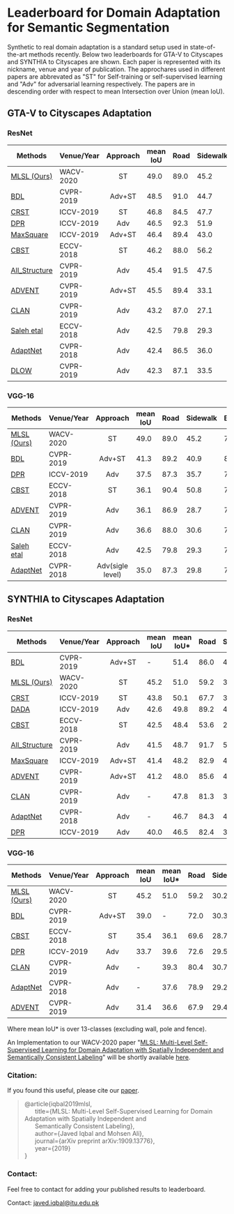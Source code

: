 # Leaderboard for Domain Adaptation for Semantic Segmentation


Synthetic to real domain adaptation is a standard setup used in state-of-the-art methods recently. Below two leaderboards for GTA-V to Cityscapes and SYNTHIA to Cityscapes are shown. Each paper is represented with its nickname, venue and year of publication. The approchares used in different papers are abbrevated as "ST" for Self-training or self-supervised learning and "Adv" for adversarial learning respectively. The papers are in descending order with respect to mean Intersection over Union (mean IoU). 


## GTA-V to Cityscapes Adaptation
### ResNet
| Methods        | Venue/Year | Approach        | mean IoU | Road  | Sidewalk | Building | Wall | Fence | Pole | T.Light | T.Sign | Vegitation | Terrain | Sky | Person | Rider | Car | Truck | Bus | Train | Motorcycle | Bicycle |
| -------------- | ----- |:---------------:| -------- | ----- | -------- | -------- | ---- | ----- | ---- | -------- | ------- | ---------- | ------- | --- | ------ | ----- | --- | ----- | --- | ----- | ---------- | ------- |
| [MLSL (Ours)](https://arxiv.org/abs/1909.13776) |WACV-2020|ST| 49.0 | 89.0 | 45.2 | 78.2 | 22.9 | 27.3 | 37.4 | 46.1 | 43.8 | 82.9 | 18.6 | 61.2 | 60.4 | 26.7 | 85.4 | 35.9 | 44.9 | 36.4 | 37.2 | 49.3 |
| [BDL](https://arxiv.org/abs/1904.10620) |CVPR-2019|Adv+ST| 48.5 | 91.0 | 44.7 | 84.2 | 34.6 | 27.6 | 30.2 | 36.0 | 36.0 | 85.0 | 43.6 | 83.0 | 58.6 | 31.6 | 83.3 | 35.3 | 49.7 | 3.3 | 28.8 | 35.6 |
| [CRST](https://arxiv.org/abs/1908.09822) |ICCV-2019|ST| 46.8 | 84.5 | 47.7 | 74.1 | 27.9 | 22.1 | 43.8 | 46.5 | 37.8 | 83.7 | 22.7 | 56.1 | 56.8 | 26.8 | 81.7 | 22.5 | 46.2 | 27.5 | 32.3 | 47.9 |
| [DPR](https://arxiv.org/pdf/1901.05427.pdf) |ICCV-2019|Adv| 46.5 | 92.3 | 51.9 | 82.1 | 29.2 | 25.1 | 24.5 | 33.8 | 33.0 | 82.4 | 32.8 | 82.2 | 58.6 | 27.2 | 84.3 | 33.4 | 46.3 | 2.2 | 29.5 | 32.3 |
| [MaxSquare](https://arxiv.org/abs/1909.13589) |ICCV-2019|Adv+ST| 46.4 | 89.4 |43.0 |82.1 |30.5 |21.3 |30.3 |34.7 |24.0 |85.3 |39.4 |78.2 |63.0 |22.9 |84.6 |36.4 |43.0 |5.5 |34.7 |33.5 |
| [CBST](http://openaccess.thecvf.com/content_ECCV_2018/papers/Yang_Zou_Unsupervised_Domain_Adaptation_ECCV_2018_paper.pdf) |ECCV-2018|ST| 46.2 | 88.0 | 56.2 | 77.0 | 27.4 | 22.4 | 40.7 | 47.3 | 40.9 | 82.4 | 21.6 | 60.3 | 50.2 | 20.4 | 83.8 | 35.0 | 51.0 | 15.2 | 20.6 | 37.0 |
| [All_Structure](http://openaccess.thecvf.com/content_CVPR_2019/papers/Chang_All_About_Structure_Adapting_Structural_Information_Across_Domains_for_Boosting_CVPR_2019_paper.pdf) |CVPR-2019|Adv| 45.4 | 91.5 | 47.5 | 82.5 | 31.3 | 25.6 | 33.0 | 33.7 | 25.8 | 82.7 | 28.8 | 82.7 | 62.4 | 30.8 | 85.2 | 27.7 | 34.5 | 6.4 | 25.2 | 24.4 |
| [ADVENT](https://arxiv.org/abs/1811.12833) |CVPR-2019|Adv+ST|  45.5| 89.4| 33.1| 81.0| 26.6| 26.8| 27.2| 33.5| 24.7| 83.9| 36.7| 78.8| 58.7| 30.5| 84.8| 38.5| 44.5| 1.7| 31.6| 32.4|
| [CLAN](https://arxiv.org/abs/1809.09478) |CVPR-2019|Adv| 43.2 | 87.0 | 27.1 | 79.6 | 27.3 | 23.3 | 28.3 | 35.5 | 24.2 | 83.6 | 27.4 | 74.2 | 58.6 | 28.0 | 76.2 | 33.1 | 36.7 | 6.7 | 31.9 | 31.4 |
| [Saleh etal](https://arxiv.org/abs/1807.06132) |ECCV-2018|Adv| 42.5 | 79.8 | 29.3 | 77.8 | 24.2 | 21.6 | 6.9 | 23.5 | 44.2 | 80.5 | 38.0 | 76.2 | 52.7 | 22.2 | 83.0 | 32.3 | 41.3 | 27.0 | 19.3 | 27.7 |
| [AdaptNet](https://arxiv.org/abs/1802.10349) |CVPR-2018|Adv| 42.4 | 86.5 | 36.0 | 79.9 | 23.4 | 23.3 | 23.9 | 35.2 | 14.8 | 83.4 | 33.3 | 75.6 | 58.5 | 27.6 | 73.7 | 32.5 | 35.4 | 3.9 | 30.1 | 28.1 |
| [DLOW](https://arxiv.org/abs/1812.05418) |CVPR-2019|Adv| 42.3 | 87.1 | 33.5 | 80.5 | 24.5 | 13.2 | 29.8 | 29.5 | 26.6 | 82.6 | 26.7 | 81.8 | 55.9 | 25.3 | 78.0 | 33.5 | 38.7 | 0.0 | 22.9 | 34.5 |

### VGG-16
| Methods        | Venue/Year | Approach        | mean IoU | Road  | Sidewalk | Building | Wall | Fence | Pole | T.Light | T.Sign | Vegitation | Terrain | Sky | Person | Rider | Car | Truck | Bus | Train | Motorcycle | Bicycle |
| -------------- | ----- |:---------------:| -------- | ----- | -------- | -------- | ---- | ----- | ---- | -------- | ------- | ---------- | ------- | --- | ------ | ----- | --- | ----- | --- | ----- | ---------- | ------- |
| [MLSL (Ours)](https://arxiv.org/abs/1909.13776) |WACV-2020|ST| 49.0 | 89.0 | 45.2 | 78.2 | 22.9 | 27.3 | 37.4 | 46.1 | 43.8 | 82.9 | 18.6 | 61.2 | 60.4 | 26.7 | 85.4 | 35.9 | 44.9 | 36.4 | 37.2 | 49.3 |
| [BDL](https://arxiv.org/abs/1904.10620) |CVPR-2019|Adv+ST| 41.3| 89.2| 40.9| 81.2| 29.1| 19.2| 14.2| 29.0| 19.6| 83.7| 35.9| 80.7| 54.7| 23.3| 82.7| 25.8| 28.0| 2.3| 25.7| 19.9|
| [DPR](https://arxiv.org/pdf/1901.05427.pdf) |ICCV-2019|Adv| 37.5| 87.3| 35.7| 79.5| 32.0| 14.5| 21.5| 24.8| 13.7| 80.4| 32.0| 70.5| 50.5| 16.9| 81.0| 20.8| 28.1| 4.1| 15.5| 4.1|
| [CBST](http://openaccess.thecvf.com/content_ECCV_2018/papers/Yang_Zou_Unsupervised_Domain_Adaptation_ECCV_2018_paper.pdf) |ECCV-2018|ST| 36.1 | 90.4 |50.8 |72.0 |18.3 |9.5 |27.2 |28.6 |14.1 |82.4 |25.1 |70.8 |42.6 |14.5 |76.9 |5.9 |12.5 |1.2 |14.0 |28.6|
| [ADVENT](https://arxiv.org/abs/1811.12833) |CVPR-2019|Adv| 36.1| 86.9| 28.7| 78.7| 28.5| 25.2| 17.1| 20.3| 10.9| 80.0| 26.4| 70.2| 47.1| 8.4| 81.5| 26.0| 17.2| 18.9| 11.7| 1.6|
| [CLAN](https://arxiv.org/abs/1809.09478) |CVPR-2019|Adv|36.6| 88.0| 30.6| 79.2| 23.4| 20.5| 26.1| 23.0| 14.8| 81.6| 34.5| 72.0| 45.8| 7.9| 80.5| 26.6| 29.9| 0.0| 10.7| 0.0| 
| [Saleh etal](https://arxiv.org/abs/1807.06132) |ECCV-2018|Adv| 42.5 | 79.8 | 29.3 | 77.8 | 24.2 | 21.6 | 6.9 | 23.5 | 44.2 | 80.5 | 38.0 | 76.2 | 52.7 | 22.2 | 83.0 | 32.3 | 41.3 | 27.0 | 19.3 | 27.7 |
| [AdaptNet](https://arxiv.org/abs/1802.10349) |CVPR-2018|Adv(sigle level)|35.0| 87.3| 29.8| 78.6| 21.1| 18.2| 22.5| 21.5| 11.0| 79.7| 29.6| 71.3| 46.8| 6.5| 80.1| 23.0| 26.9| 0.0| 10.6| 0.3| 




## SYNTHIA to Cityscapes Adaptation
### ResNet
| Methods        | Venue/Year | Approach        | mean IoU | mean IoU* | Road  | Sidewalk | Building | Wall | Fence | Pole | T.Light | T.Sign | Vegitation | Sky | Person | Rider | Car | Bus | Motorcycle | Bicycle |
| -------------- | ---------- |:---------------:| -------- | --------- | ----- | -------- | -------- | ---- | ----- | ---- | ------- | ------ | ---------- | --- | ------ | ----- | --- | --- | ---------- | ------- |
| [BDL](https://arxiv.org/abs/1904.10620) |CVPR-2019|Adv+ST| - |51.4| 86.0| 46.7| 80.3| -| -| -| 14.1| 11.6| 79.2| 81.3| 54.1| 27.9| 73.7| 42.2| 25.7| 45.3| 
| [MLSL (Ours)](https://arxiv.org/abs/1909.13776) |WACV-2020|ST| 45.2 | 51.0 | 59.2 | 30.2 | 68.5 | 22.9 | 1.0 | 36.2 | 32.7 | 28.3 | 86.2 | 75.4 | 68.6 | 27.7 | 82.7 | 26.3 | 24.3 | 52.7 |
| [CRST](https://arxiv.org/abs/1908.09822) |ICCV-2019|ST| 43.8 | 50.1 | 67.7 | 32.2 | 73.9 | 10.7 | 1.6 | 37.4 | 22.2 | 31.2 | 80.8 | 80.5 | 60.8 | 29.1 | 82.8 | 25.0 | 19.4 | 45.3 |
| [DADA](https://arxiv.org/abs/1904.01886) |ICCV-2019|Adv| 42.6 | 49.8 | 89.2 | 44.8 | 81.4 |6.8 |0.3 |26.2 |8.6 |11.1 |81.8 |84.0 |54.7 |19.3 |79.7 |40.7 |14.0 |38.8 |
| [CBST](http://openaccess.thecvf.com/content_ECCV_2018/papers/Yang_Zou_Unsupervised_Domain_Adaptation_ECCV_2018_paper.pdf) |ECCV-2018|ST| 42.5 | 48.4 | 53.6 | 23.7 | 75.0 | 12.5 | 0.3 | 36.4 | 23.5 | 26.3 | 84.8 | 74.7 | 67.2 | 17.5 | 84.5 | 28.4 | 15.2 | 55.8 |
| [All_Structure](http://openaccess.thecvf.com/content_CVPR_2019/papers/Chang_All_About_Structure_Adapting_Structural_Information_Across_Domains_for_Boosting_CVPR_2019_paper.pdf) |CVPR-2019|Adv| 41.5 | 48.7 | 91.7 | 53.5 | 77.1 | 2.5 | 0.2 | 27.1 | 6.2 | 7.6 | 78.4 | 81.2 | 55.8 | 19.2 | 82.3 | 30.3 | 17.1 | 34.3 |
| [MaxSquare](https://arxiv.org/abs/1909.13589) |ICCV-2019|Adv+ST| 41.4 | 48.2 | 82.9 | 40.7 | 80.3 | 10.2 | 0.8 | 25.8 | 12.8 | 18.2 | 82.5 | 82.2 | 53.1 | 18.0 | 79.0 | 31.4 | 10.4 | 35.6|
| [ADVENT](https://arxiv.org/abs/1811.12833) |CVPR-2019|Adv+ST| 41.2 | 48.0 | 85.6 | 42.2 | 79.7 | 8.7 | 0.4 | 25.9 | 5.4 | 8.1 | 80.4 | 84.1 | 57.9 | 23.8 | 73.3 | 36.4 | 14.2 | 33.0 |
| [CLAN](https://arxiv.org/abs/1809.09478) |CVPR-2019|Adv| - |47.8| 81.3| 37.0| 80.1| - | - | - | 16.1| 13.7| 78.2| 81.5| 53.4| 21.2| 73.0| 32.9| 22.6| 30.7| 
| [AdaptNet](https://arxiv.org/abs/1802.10349) |CVPR-2018|Adv| - | 46.7 | 84.3 | 42.7 | 77.5 | -|-|-|4.7 | 7.0 | 77.9 | 82.5 | 54.3 | 21.0 | 72.3 | 32.2 | 18.9 | 32.3 |
| [DPR](https://arxiv.org/pdf/1901.05427.pdf) |ICCV-2019|Adv| 40.0 | 46.5 | 82.4 | 38.0 | 78.6 | 8.7 | 0.6 | 26.0 | 3.9 | 11.1 | 75.5 | 84.6 | 53.5 | 21.6 | 71.4 | 32.6 | 19.3 | 31.7 |

### VGG-16

| Methods        | Venue/Year | Approach        | mean IoU | mean IoU* | Road  | Sidewalk | Building | Wall | Fence | Pole | T.Light | T.Sign | Vegitation | Sky | Person | Rider | Car | Bus | Motorcycle | Bicycle |
| -------------- | ---------- |:---------------:| -------- | --------- | ----- | -------- | -------- | ---- | ----- | ---- | ------- | ------ | ---------- | --- | ------ | ----- | --- | --- | ---------- | ------- |
| [MLSL (Ours)](https://arxiv.org/abs/1909.13776) |WACV-2020|ST| 45.2 | 51.0 | 59.2 | 30.2 | 68.5 | 22.9 | 1.0 | 36.2 | 32.7 | 28.3 | 86.2 | 75.4 | 68.6 | 27.7 | 82.7 | 26.3 | 24.3 | 52.7 |
| [BDL](https://arxiv.org/abs/1904.10620) |CVPR-2019|Adv+ST| 39.0| -| 72.0| 30.3| 74.5| 0.1| 0.3| 24.6| 10.2| 25.2| 80.5| 80.0| 54.7| 23.2| 72.7| 24.0| 7.5| 44.9|
| [CBST](http://openaccess.thecvf.com/content_ECCV_2018/papers/Yang_Zou_Unsupervised_Domain_Adaptation_ECCV_2018_paper.pdf) |ECCV-2018|ST| 35.4 | 36.1 |69.6 |28.7 |69.5 |12.1 |0.1 |25.4 |11.9 |13.6 |82.0 |81.9 |49.1 |14.5 |66.0 |6.6 |3.7| 32.4|
| [DPR](https://arxiv.org/pdf/1901.05427.pdf) |ICCV-2019|Adv| 33.7| 39.6| 72.6| 29.5| 77.2| 3.5| 0.4| 21.0| 1.4| 7.9| 73.3| 79.0| 45.7| 14.5| 69.4| 19.6| 7.4| 16.5|
| [CLAN](https://arxiv.org/abs/1809.09478) |CVPR-2019|Adv| - |39.3 | 80.4| 30.7| 74.7| - | - | - | 1.4| 8.0| 77.1| 79.0| 46.5| 8.9| 73.8| 18.2| 2.2| 9.9|
| [AdaptNet](https://arxiv.org/abs/1802.10349) |CVPR-2018|Adv| - |37.6| 78.9| 29.2| 75.5| - | - | - | 0.1| 4.8| 72.6| 76.7| 43.4| 8.8| 71.1| 16.0| 3.6| 8.4|
| [ADVENT](https://arxiv.org/abs/1811.12833) |CVPR-2019|Adv| 31.4| 36.6| 67.9| 29.4| 71.9| 6.3| 0.3| 19.9| 0.6| 2.6| 74.9| 74.9| 35.4| 9.6| 67.8| 21.4| 4.1| 15.5|



Where mean IoU* is over 13-classes (excluding wall, pole and fence).

An Implementation to our WACV-2020 paper "[MLSL: Multi-Level Self-Supervised Learning for Domain Adaptation with Spatially Independent and Semantically Consistent Labeling](https://arxiv.org/abs/1909.13776)" will be shortly available [here](https://github.com/engrjavediqbal/MLSL). 

### Citation:
If you found this useful, please cite our [paper](https://arxiv.org/abs/1909.13776). 

>@article{iqbal2019mlsl,  
>&nbsp; &nbsp; &nbsp;    title={MLSL: Multi-Level Self-Supervised Learning for Domain Adaptation with Spatially Independent and  
>&nbsp; &nbsp; &nbsp;     Semantically Consistent Labeling},  
>&nbsp; &nbsp; &nbsp;     author={Javed Iqbal and Mohsen Ali},  
>&nbsp; &nbsp; &nbsp;     journal={arXiv preprint arXiv:1909.13776},  
>&nbsp; &nbsp; &nbsp;     year={2019}  
>}

### Contact:
Feel free to contact  for adding your published results to leaderboard.

Contact: javed.iqbal@itu.edu.pk
